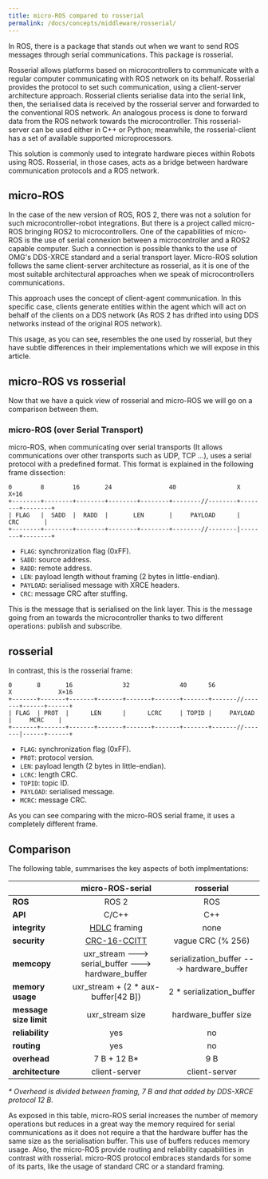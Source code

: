 ```yaml
---
title: micro-ROS compared to rosserial 
permalink: /docs/concepts/middleware/rosserial/
---
```


In ROS, there is a package that stands out when we want to send ROS messages through serial communications.
This package is rosserial.

Rosserial allows platforms based on microcontrollers to communicate with a regular computer communicating with ROS network on its behalf.
Rosserial provides the protocol to set such communication, using a client-server architecture approach.
Rosserial clients serialise data into the serial link, then, the serialised data is received by the rosserial server and forwarded to the conventional ROS network.
An analogous process is done to forward data from the ROS network towards the microcontroller.
This rosserial-server can be used either in C++ or Python; meanwhile, the rosserial-client has a set of available supported microprocessors.

This solution is commonly used to integrate hardware pieces within Robots using ROS.
Rosserial, in those cases, acts as a bridge between hardware communication protocols and a ROS network.

## micro-ROS

In the case of the new version of ROS, ROS 2, there was not a solution for such microcontroller-robot integrations.
But there is a project called micro-ROS bringing ROS2 to microcontrollers.
One of the capabilities of micro-ROS is the use of serial connexion between a microcontroller and a ROS2 capable computer.
Such a connection is possible thanks to the use of OMG's DDS-XRCE standard and a serial transport layer.
Micro-ROS solution follows the same client-server architecture as rosserial, as it is one of the most suitable architectural approaches when we speak of microcontrollers communications.

This approach uses the concept of client-agent communication.
In this specific case, clients generate entities within the agent which will act on behalf of the clients on a DDS network (As ROS 2 has drifted into using DDS networks instead of the original ROS network).

This usage, as you can see, resembles the one used by rosserial, but they have subtle differences in their implementations which we will expose in this article.

## micro-ROS vs rosserial

Now that we have a quick view of rosserial and micro-ROS we will go on a comparison between them.

### micro-ROS (over Serial Transport)

micro-ROS, when communicating over serial transports (It allows communications over other transports such as UDP, TCP ...), uses a serial protocol with a predefined format.
This format is explained in the following frame dissection:

```
0        8        16       24                40                 X                 X+16
+--------+--------+--------+--------+--------+--------//--------+--------+--------+
| FLAG   |  SADD  |  RADD  |       LEN       |     PAYLOAD      |       CRC       |
+--------+--------+--------+--------+--------+--------//--------|--------+--------+
```

* `FLAG`: synchronization flag (0xFF).
* `SADD`: source address.
* `RADD`: remote address.
* `LEN`: payload length without framing (2 bytes in little-endian).
* `PAYLOAD`: serialised message with XRCE headers.
* `CRC`: message CRC after stuffing.

This is the message that is serialised on the link layer.
This is the message going from an towards the microcontroller thanks to two different operations: publish and subscribe.

## rosserial

In contrast, this is the rosserial frame:

```
0       8       16              32              40      56               X             X+16
+-------+-------+-------+-------+-------+-------+-------+-------//-------+------+------+
| FLAG  | PROT  |      LEN      |      LCRC     | TOPID |     PAYLOAD    |     MCRC    |
+-------+-------+-------+-------+-------+-------+-------+-------//-------|------+------+
```

* `FLAG`: synchronization flag (0xFF).
* `PROT`: protocol version.
* `LEN`: payload length (2 bytes in little-endian).
* `LCRC`: length CRC.
* `TOPID`: topic ID.
* `PAYLOAD`: serialised message.
* `MCRC`: message CRC.

As you can see comparing with the micro-ROS serial frame, it uses a completely different frame.

## Comparison

The following table, summarises the key aspects of both implmentations:

| | micro-ROS-serial | rosserial |
|:-|:-:|:-:|
| **ROS** | ROS 2 | ROS |
| **API** | C/C++ | C++ |
| **integrity** | [HDLC](https://en.wikipedia.org/wiki/High-Level_Data_Link_Control) framing | none |
| **security** | [CRC-16-CCITT](https://en.wikipedia.org/wiki/Cyclic_redundancy_check) | vague CRC (% 256) |
| **memcopy** | uxr_stream ---> serial_buffer ---> hardware_buffer | serialization_buffer ---> hardware_buffer |
| **memory usage** | uxr_stream + (2 * aux-buffer[42 B]) | 2 * serialization_buffer |
| **message size limit** | uxr_stream size | hardware_buffer size |
| **reliability** | yes | no |
| **routing** | yes | no |
| **overhead** | 7 B + 12 B* | 9 B |
| **architecture** | client-server | client-server |

_* Overhead is divided between framing, 7 B and that added by DDS-XRCE protocol 12 B._

As exposed in this table, micro-ROS serial increases the number of memory operations but reduces in a great way the memory required for serial communications as it does not require a that the hardware buffer has the same size as the serialisation buffer.
This use of buffers reduces memory usage.
Also, the micro-ROS provide routing and reliability capabilities in contrast with rosserial.
micro-ROS protocol embraces standards for some of its parts, like the usage of standard CRC or a standard framing.
